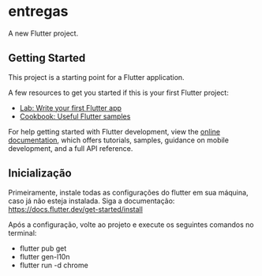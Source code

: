 # entregas

A new Flutter project.

## Getting Started

This project is a starting point for a Flutter application.

A few resources to get you started if this is your first Flutter project:

- [Lab: Write your first Flutter app](https://docs.flutter.dev/get-started/codelab)
- [Cookbook: Useful Flutter samples](https://docs.flutter.dev/cookbook)

For help getting started with Flutter development, view the
[online documentation](https://docs.flutter.dev/), which offers tutorials,
samples, guidance on mobile development, and a full API reference.



## Inicialização

Primeiramente, instale todas as configurações do flutter em sua máquina, caso já não esteja instalada. Siga a documentação: https://docs.flutter.dev/get-started/install

Após a configuração, volte ao projeto e execute os seguintes comandos no terminal:

- flutter pub get
- flutter gen-l10n
- flutter run -d chrome
